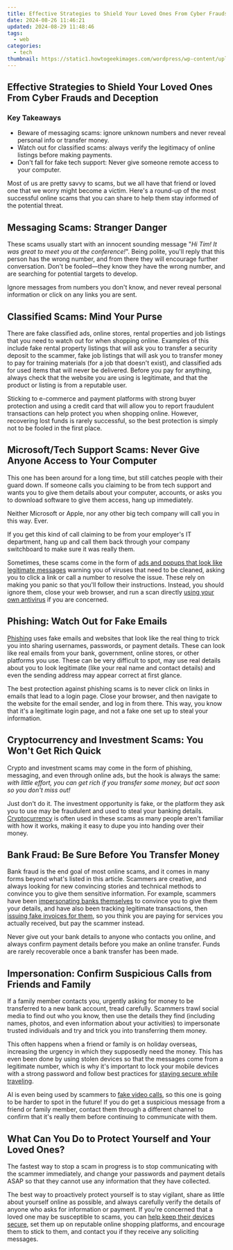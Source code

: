 ```yaml
---
title: Effective Strategies to Shield Your Loved Ones From Cyber Frauds and Deception
date: 2024-08-26 11:46:21
updated: 2024-08-29 11:48:46
tags:
  - web
categories:
  - tech
thumbnail: https://static1.howtogeekimages.com/wordpress/wp-content/uploads/2024/07/an-illustration-of-a-laptop-with-several-scam-icons-around.jpg
---
```


## Effective Strategies to Shield Your Loved Ones From Cyber Frauds and Deception

### Key Takeaways

* Beware of messaging scams: ignore unknown numbers and never reveal personal info or transfer money.
* Watch out for classified scams: always verify the legitimacy of online listings before making payments.
* Don't fall for fake tech support: Never give someone remote access to your computer.

 Most of us are pretty savvy to scams, but we all have that friend or loved one that we worry might become a victim. Here's a round-up of the most successful online scams that you can share to help them stay informed of the potential threat.

##  Messaging Scams: Stranger Danger

 These scams usually start with an innocent sounding message "_Hi Tim! It was great to meet you at the conference!_". Being polite, you'll reply that this person has the wrong number, and from there they will encourage further conversation. Don't be fooled—they know they have the wrong number, and are searching for potential targets to develop.

 Ignore messages from numbers you don't know, and never reveal personal information or click on any links you are sent.

##  Classified Scams: Mind Your Purse

 There are fake classified ads, online stores, rental properties and job listings that you need to watch out for when shopping online. Examples of this include fake rental property listings that will ask you to transfer a security deposit to the scammer, fake job listings that will ask you to transfer money to pay for training materials (for a job that doesn't exist), and classified ads for used items that will never be delivered. Before you pay for anything, always check that the website you are using is legitimate, and that the product or listing is from a reputable user.

 Sticking to e-commerce and payment platforms with strong buyer protection and using a credit card that will allow you to report fraudulent transactions can help protect you when shopping online. However, recovering lost funds is rarely successful, so the best protection is simply not to be fooled in the first place.

##  Microsoft/Tech Support Scams: Never Give Anyone Access to Your Computer

 This one has been around for a long time, but still catches people with their guard down. If someone calls you claiming to be from tech support and wants you to give them details about your computer, accounts, or asks you to download software to give them access, hang up immediately.

 Neither Microsoft or Apple, nor any other big tech company will call you in this way. Ever.

 If you get this kind of call claiming to be from your employer's IT department, hang up and call them back through your company switchboard to make sure it was really them.

 Sometimes, these scams come in the form of [ads and popups that look like legitimate messages](https://eaxpv-info.techidaily.com/new-in-2024-from-blank-canvas-to-biggest-hit-mastering-youtube-thumbnail-sizes/) warning you of viruses that need to be cleaned, asking you to click a link or call a number to resolve the issue. These rely on making you panic so that you'll follow their instructions. Instead, you should ignore them, close your web browser, and run a scan directly [using your own antivirus](https://extra-skills.techidaily.com/new-pinnacle-of-video-quality-3-key-transcoder-strategies/) if you are concerned.

##  Phishing: Watch Out for Fake Emails

[Phishing](https://video-screen-grab.techidaily.com/new-2024-approved-securing-gaming-triumphs-record-save-and-archive-ps4-games/) uses fake emails and websites that look like the real thing to trick you into sharing usernames, passwords, or payment details. These can look like real emails from your bank, government, online stores, or other platforms you use. These can be very difficult to spot, may use real details about you to look legitimate (like your real name and contact details) and even the sending address may appear correct at first glance.

 The best protection against phishing scams is to never click on links in emails that lead to a login page. Close your browser, and then navigate to the website for the email sender, and log in from there. This way, you know that it's a legitimate login page, and not a fake one set up to steal your information.

##  Cryptocurrency and Investment Scams: You Won't Get Rich Quick

 Crypto and investment scams may come in the form of phishing, messaging, and even through online ads, but the hook is always the same: _with little effort, you can get rich if you transfer some money, but act soon so you don't miss out!_ 

 Just don't do it. The investment opportunity is fake, or the platform they ask you to use may be fraudulent and used to steal your banking details. [Cryptocurrency](https://extra-support.techidaily.com/2024-approved-peak-panzoid-structures-for-beginners/) is often used in these scams as many people aren't familiar with how it works, making it easy to dupe you into handing over their money.

##  Bank Fraud: Be Sure Before You Transfer Money

 Bank fraud is the end goal of most online scams, and it comes in many forms beyond what's listed in this article. Scammers are creative, and always looking for new convincing stories and technical methods to convince you to give them sensitive information. For example, scammers have been [impersonating banks themselves](https://www.accc.gov.au/media-release/bank-impersonation-scams-robbing-australians-of-their-life-savings "https://www.accc.gov.au/media-release/bank-impersonation-scams-robbing-australians-of-their-life-savings") to convince you to give them your details, and have also been tracking legitimate transactions, then [issuing fake invoices for them](https://www.scamwatch.gov.au/news-alerts/scam-alert-fake-business-invoice-scams "https://www.scamwatch.gov.au/news-alerts/scam-alert-fake-business-invoice-scams"), so you think you are paying for services you actually received, but pay the scammer instead.

 Never give out your bank details to anyone who contacts you online, and always confirm payment details before you make an online transfer. Funds are rarely recoverable once a bank transfer has been made.

##  Impersonation: Confirm Suspicious Calls from Friends and Family

 If a family member contacts you, urgently asking for money to be transferred to a new bank account, tread carefully. Scammers trawl social media to find out who you know, then use the details they find (including names, photos, and even information about your activities) to impersonate trusted individuals and try and trick you into transferring them money.

 This often happens when a friend or family is on holiday overseas, increasing the urgency in which they supposedly need the money. This has even been done by using stolen devices so that the messages come from a legitimate number, which is why it's important to lock your mobile devices with a strong password and follow best practices for [staying secure while traveling](https://mondly-stories.techidaily.com/expressive-idioms-unveiled-defining-current-english-slang/).

 AI is even being used by scammers to [fake video calls](https://tech.slashdot.org/story/24/05/10/1725235/ceo-of-worlds-biggest-ad-firm-targeted-by-deepfake-scam?utm%5Fsource=feedly1.0mainlinkanon&utm%5Fmedium=feed "https://tech.slashdot.org/story/24/05/10/1725235/ceo-of-worlds-biggest-ad-firm-targeted-by-deepfake-scam?utm_source=feedly1.0mainlinkanon&utm_medium=feed"), so this one is going to be harder to spot in the future! If you do get a suspicious message from a friend or family member, contact them through a different channel to confirm that it's really them before continuing to communicate with them.

##  What Can You Do to Protect Yourself and Your Loved Ones?

 The fastest way to stop a scam in progress is to stop communicating with the scammer immediately, and change your passwords and payment details ASAP so that they cannot use any information that they have collected.

 The best way to proactively protect yourself is to stay vigilant, share as little about yourself online as possible, and always carefully verify the details of anyone who asks for information or payment. If you're concerned that a loved one may be susceptible to scams, you can [help keep their devices secure](https://win-blog.techidaily.com/expert-tips-to-prevent-game-crashes-overcoming-battlefield-amo-2042-pc-issues/), set them up on reputable online shopping platforms, and encourage them to stick to them, and contact you if they receive any soliciting messages.

<ins class="adsbygoogle"
     style="display:block"
     data-ad-format="autorelaxed"
     data-ad-client="ca-pub-7571918770474297"
     data-ad-slot="1223367746"></ins>



<ins class="adsbygoogle"
     style="display:block"
     data-ad-client="ca-pub-7571918770474297"
     data-ad-slot="8358498916"
     data-ad-format="auto"
     data-full-width-responsive="true"></ins>

